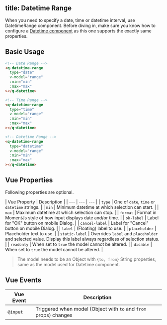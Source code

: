 title: Datetime Range
---

When you need to specify a date, time or datetime interval, use DatetimeRange component.
Before diving in, make sure you know how to configure a [Datetime component](/components/datetime.html) as this one supports the exactly same properties.

<input type="hidden" data-fullpage-demo="form/datetime/range">

## Basic Usage
``` html
<!-- Date Range -->
<q-datetime-range
  type="date"
  v-model="range"
  :min="min"
  :max="max"
></q-datetime>

<!-- Time Range -->
<q-datetime-range
  type="time"
  v-model="range"
  :min="min"
  :max="max"
></q-datetime>

<!-- Datetime Range -->
<q-datetime-range
  type="datetime"
  v-model="range"
  :min="min"
  :max="max"
></q-datetime>
```

## Vue Properties
Following properties are optional.

| Vue Property | Description |
| --- | --- | --- |
| `type` | One of `date`, `time` or `datetime` strings. |
| `min` | Minimum datetime at which selection can start. |
| `max` | Maximum datetime at which selection can stop. |
| `format` | Format in MomentJs style of how input displays date and/or time. |
| `ok-label` | Label for "OK" button on mobile Dialog. |
| `cancel-label` | Label for "Cancel" button on mobile Dialog. |
| `label` | (Floating) label to use. |
| `placeholder` | Placeholder text to use. |
| `static-label` | Overrides `label` and `placeholder` and selected value. Display this label always regardless of selection status. |
| `readonly` | When set to `true` the model cannot be altered. |
| `disable` | When set to `true` the model cannot be altered. |

> The model needs to be an Object with `{to, from}` String properties, same as the model used for Datetime component.

## Vue Events
| Vue Event | Description |
| --- | --- |
| `@input` | Triggered when model (Object with `to` and `from` props) changes |
